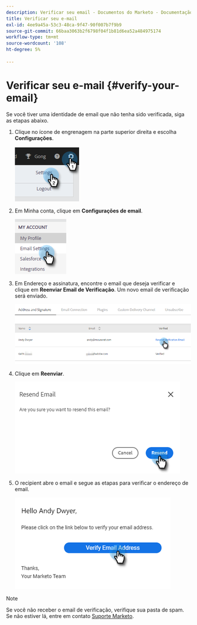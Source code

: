 ```yaml
---
description: Verificar seu email - Documentos do Marketo - Documentação do produto
title: Verificar seu e-mail
exl-id: 4ee9a45a-53c3-48ca-9f47-90f007b7f9b9
source-git-commit: 66baa3063b2f6798f04f1b81d6ea52a484975174
workflow-type: tm+mt
source-wordcount: '108'
ht-degree: 5%

---
```


# Verificar seu e-mail {#verify-your-email}

Se você tiver uma identidade de email que não tenha sido verificada, siga as etapas abaixo.

1. Clique no ícone de engrenagem na parte superior direita e escolha **Configurações**.

   ![](assets/verify-your-email-1.png)

1. Em Minha conta, clique em **Configurações de email**.

   ![](assets/verify-your-email-2.png)

1. Em Endereço e assinatura, encontre o email que deseja verificar e clique em **Reenviar Email de Verificação**. Um novo email de verificação será enviado.

   ![](assets/verify-your-email-3.png)

1. Clique em **Reenviar**.

   ![](assets/verify-your-email-4.png)

1. O recipient abre o email e segue as etapas para verificar o endereço de email.

   ![](assets/verify-your-email-5.png)

>[!NOTE]
>
>Se você não receber o email de verificação, verifique sua pasta de spam. Se não estiver lá, entre em contato [Suporte Marketo](https://nation.marketo.com/t5/Support/ct-p/Support).

